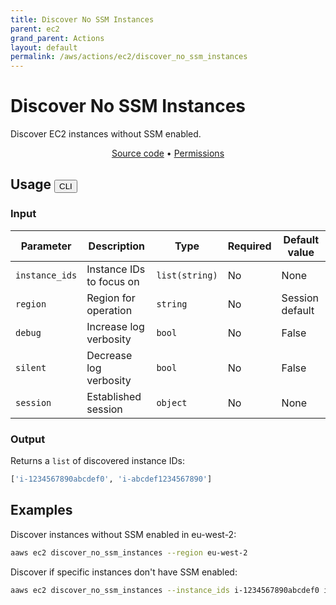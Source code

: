 ```yaml
---
title: Discover No SSM Instances
parent: ec2
grand_parent: Actions
layout: default
permalink: /aws/actions/ec2/discover_no_ssm_instances
---
```


# Discover No SSM Instances

Discover EC2 instances without SSM enabled.

<p align="center">
   <a href="https://github.com/avtomat-hub/avtomat-aws/tree/main/avtomat_aws/services/ec2/discover_no_ssm_instances.py">Source code</a> •
   <a href="/aws/permissions/ec2/discover_no_ssm_instances">Permissions</a>
</p>

## Usage <button id="toggleButton" class="btn fs-3" onclick="toggleTables()">CLI</button>

### Input

| Parameter      | Description              | Type           | Required | Default value   |
|----------------|--------------------------|----------------|----------|-----------------|
| `instance_ids` | Instance IDs to focus on | `list(string)` | No       | None            |
| `region`       | Region for operation     | `string`       | No       | Session default |
| `debug`        | Increase log verbosity   | `bool`         | No       | False           |
| `silent`       | Decrease log verbosity   | `bool`         | No       | False           |
| `session`      | Established session      | `object`       | No       | None            |

### Output

Returns a `list` of discovered instance IDs:

```python
['i-1234567890abcdef0', 'i-abcdef1234567890']
```

<div markdown="1" id="cli" style="display: block;">

## Examples

Discover instances without SSM enabled in eu-west-2:

```bash
aaws ec2 discover_no_ssm_instances --region eu-west-2
```

Discover if specific instances don't have SSM enabled:

```bash
aaws ec2 discover_no_ssm_instances --instance_ids i-1234567890abcdef0 i-abcdef1234567890
```

</div>

<div markdown="1" id="prog" style="display: none;">

## Examples

Discover instances without SSM enabled in eu-west-2:

```python
from avtomat_aws import ec2

response = ec2.discover_no_ssm_instances(region="eu-west-2")
```

Discover if specific instances don't have SSM enabled:

```python
from avtomat_aws import ec2

response = ec2.discover_no_ssm_instances(instance_ids=['i-1234567890abcdef0', 'i-abcdef1234567890'])
```

</div>

<script>
  function toggleTables() {
    var cli = document.getElementById("cli");
    var prog = document.getElementById("prog");
    var toggleButton = document.getElementById("toggleButton");
    if (cli.style.display === "none") {
      cli.style.display = "block";
      prog.style.display = "none";
      toggleButton.innerHTML = "CLI";
    } else {
      cli.style.display = "none";
      prog.style.display = "block";
      toggleButton.innerHTML = "Programmatic";
    }
  }
</script>
